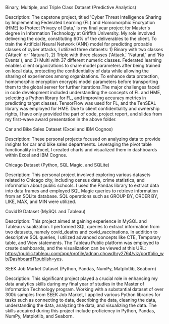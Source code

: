 Binary, Multiple, and Triple Class Dataset (Predictive Analytics)

Description: The capstone project, titled 'Cyber Threat Intelligence Sharing by Implementing Federated Learning (FL) and Homomorphic Encryption (HME) to Protect Privacy of Data,' is my final year project for Master's degree in Information Technology at Griffith University. My role involved delivering the code, constituting 60% of the deliverables to the client. To train the Artificial Neural Network (ANN) model for predicting probable classes of cyber attacks, I utilized three datasets: 1) Binary with two classes ('Attack' or 'Natural'), 2) Triple with three classes ('Attack,' 'Natural,' and 'No Events'), and 3) Multi with 37 different numeric classes. Federated learning enables client organizations to share model parameters after being trained on local data, protecting the confidentiality of data while allowing the sharing of experiences among organizations. To enhance data protection, homomorphic encryption encrypts model parameters before transporting them to the global server for further iterations.The major challenges faced in code development included understanding the concepts of FL and HME, selecting a Python library for FL, and improving accuracy metrics in predicting target classes. TensorFlow was used for FL, and the TenSEAL library was employed for HME. Due to client confidentiality and ownership rights, I have only provided the part of code, project report, and slides from my first-wave award presentation in the above folder.
                                                                    
Car and Bike Sales Dataset (Excel and IBM Cognos)

Description: These personal projects focused on analyzing data to provide insights for car and bike sales departments. Leveraging the pivot table functionality in Excel, I created charts and visualized them in dashboards within Excel and IBM Cognos.

Chicago Dataset (Python, SQL Magic, and SQLite)

Description: This personal project involved exploring various datasets related to Chicago city, including census data, crime statistics, and information about public schools. I used the Pandas library to extract data into data frames and employed SQL Magic queries to retrieve information from an SQLite database. SQL operations such as GROUP BY, ORDER BY, LIKE, MAX, and MIN were utilized.

Covid19 Dataset (MySQL and Tableau)

Description: This project aimed at gaining experience in MySQL and Tableau visualization. I performed SQL queries to extract information from two datasets, namely covid_deaths and covid_vaccinations. In addition to descriptive SQL queries, I utilized advanced concepts like CTE, Temporary table, and View statements. The Tableau Public platform was employed to create dashboards, and the visualization can be viewed at this URL: https://public.tableau.com/app/profile/adnan.chowdhry2764/viz/portfolio_wb/Dashboard1?publish=yes.

SEEK Job Market Dataset (Python, Pandas, NumPy, Matplotlib, Seaborn)

Description: This significant project played a crucial role in enhancing my data analytics skills during my final year of studies in the Master of Information Technology program. Working with a substantial dataset of over 300k samples from SEEK Job Market, I applied various Python libraries for tasks such as connecting to data, describing the data, cleaning the data, understanding the data, analyzing the data, and visualizing the data. The skills acquired during this project include proficiency in Python, Pandas, NumPy, Matplotlib, and Seaborn.




